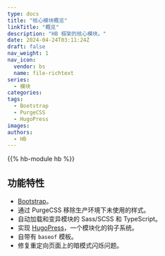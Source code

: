 ```yaml
---
type: docs
title: "核心模块概览"
linkTitle: "概览"
description: "HB 框架的核心模块。"
date: 2024-04-24T03:11:24Z
draft: false
nav_weight: 1
nav_icon:
  vendor: bs
  name: file-richtext
series:
  - 模块
categories:
tags:
  - Bootstrap
  - PurgeCSS
  - HugoPress
images:
authors:
  - HB
---
```


{{% hb-module hb %}}

## 功能特性

- [Bootstrap](https://getbootstrap.com)。
- 通过 PurgeCSS 移除生产环境下未使用的样式。
- 自动加载和变异模块的 Sass/SCSS 和 TypeScript。
- 实现 [HugoPress](https://hugomods.com/en/docs/hugopress/)，一个模块化的钩子系统。
- 自带有 `baseof` 模板。
- 修复重定向页面上的暗模式闪烁问题。
